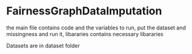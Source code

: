# FairnessGraphDataImputation

the main file contains code and the variables to run, put the dataset and missingness and run it, libararies contains necessary libararies

Datasets are in dataset folder
